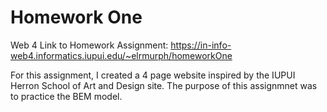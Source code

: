 # Homework One

Web 4 Link to Homework Assignment:
https://in-info-web4.informatics.iupui.edu/~elrmurph/homeworkOne

For this assignment, I created a 4 page website inspired by the IUPUI Herron School of Art and Design site. The purpose of this assignmnet was to practice the BEM model.
